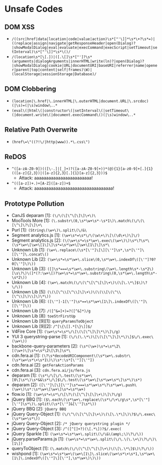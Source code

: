 # Unsafe Codes
## DOM XSS
- `/((src|href|data|location|code|value|action)\s*["'\]]*\s*\+?\s*=)|((replace|assign|navigate|getResponseHeader|open(Dialog)?|showModalDialog|eval|evaluate|execCommand|execScript|setTimeout|setInterval)\s*["'\]]*\s*\()/`
- `/(location\s*[\[.])|([.\[]\s*["']?\s*(arguments|dialogArguments|innerHTML|write(ln)?|open(Dialog)?|showModalDialog|cookie|URL|documentURI|baseURI|referrer|name|opener|parent|top|content|self|frames)\W)|(localStorage|sessionStorage|Database)/`

## DOM Clobbering
- `(location|\.href|\.innerHTML|\.outerHTML|document.URL|\.srcdoc)(|\s)=(|\s)window\..*`
- `(eval\(|html\(|constructor\(|setInterval\(|setTimeout\(|document.write\(|document.execCommand\()(|\s)window\..*`

## Relative Path Overwrite
- `(href\=\"((?!\/|http|www)).*\.css\")`

## ReDOS
- `^([a-zA-Z0-9])(([\-.]|[_]+)?([a-zA-Z0-9]+))*(@){1}[a-z0-9]+[.]{1}(([a-z]{2,3})|([a-z]{2,3}[.]{1}[a-z]{2,3}))$`
  - Attack: aaaaaaaaaaaaaaaaaaaaaaaa!
- `^(([a-z])+.)+[A-Z]([a-z])+$`
  - Attack: aaaaaaaaaaaaaaaaaaaaaaaaaaaaaaaaa!

## Prototype Pollution
- CanJS deparam [1]: `(\/\(\[\^\[\]\]\+\)\`
- MooTools More [1]: `(\.substr\(0,\s*\w+\s*-\s*1\)\.match\(\/\(\[\^\]\?\[\]\+\`
- Purl [1]: `(String\(\w+\)\.split\(\/&\`
- Segment analytics.js [1]: `(\w+\s*=\s*\/\(\w\+\)\[\(\d\+\)\]\/)`
- Segment analytics.js [2]: `(\(\w+\s*=\s*\w+\.exec\(\w+\)\)\s*\?\s*\(\s*\w+\[\w+\[1\]\]\s*=\s*\w+\[\w+\[1\]\]\s*\`
- Unknown Lib [1]: `(\w+\.replace\(\s*[\'"]\[\][\'"]\s*,\s*[\'"]\[[\'"]\.concat\()`
- Unknown Lib [2]: `(\w+\s*=\s*\w+\.slice\(0,\s*\w+\.indexOf\([\'"]?0?0[\'"]\)\))`
- Unknown Lib [3]: `([]\s*===\s*\w+\.substring\(\w+\.length\s*-\s*2\)[\s\?\)\(]*(?:\w+\[)?\w+\s*=\s*\w+\.substring\(0,\s*\w+\.length\s*-\s*2\))`
- Unknown Lib [4]: `(\w+\.match\(\/\(\^\[\^\[\]\+\)\(\[\.\*\]$\)\?\/\))`
- Unknown Lib [5]: `(\(\[\^\\[\^\\]\]\+\)\(\(\\[\(\^\\[\^\\]\)\\]\)\*\))`
- Unknown Lib [6]: `([\'"]-1[\'"]\s*==\s*\w+\[1\]\.indexOf\([\'"]\[[\'"]\))`
- Unknown Lib [7]: `/([^&=]+)=?([^&]*)/g`
- Unknown Lib [8]: `toeStrFirstUp`
- Unknown Lib [9][1]: `queryParamsToObject`
- Unknown Lib [9][2]: `/^[\{\[].*[\}\]]$/`
- V4Fire Core [1]: `(\w+\s*=\s*\/\[\(\[\^\]\]\*\)\]\/g)`
- YUI 3 querystring-parse [1]: `(\/\(\.\*\)\[\(\[\^\]\]\*\)\]$\/\.exec\(\w+\))`
- backbone-query-parameters [2]: `(\s*(\w+)\s*=\s*\2\[(\w+)\]\s*=\s*\2\[\3\]\s*\`
- cdn.fera.ai [1]: `(\?\s*decodeURIComponent\(\s*\w+\.substr\(\s*\w+\s*\+\s*1\)\)\s*:\s*[\'"][\'"])`
- cdn.fera.ai [2]: `getFeraActionParams`
- cdn.fera.ai [3]: `cdn.fera.ai/js/fera.js`
- deparam [1]: `(\s*\/\[\/\.test\(\s*\w+\[0\]\s*\)\s*&&\s*\/\]$\/\.test\(\s*\w+\[\s*\w+\s*\]\s*\)\s*)`
- deparam [2]: `([\'"]\[\][\'"]\s*===\s*\w+\s*\?\s*\w+\.push\(\w+\)\s*:\s*\w+\[\w+\]\s*=\s*\w+)`
- flow.io [1]: `(\w+\s*=\s*\/\[\?\(\[\^\]\[\]\+\)\]\?\/g)`
- jQuery BBQ [1]: `($\.each\(\s*\w+\.replace\(\s*\/\+\/g\s*,\s*[\'"] [\'"]\s*\)\.split\(\s*[\'"]&[\'"]\s*\))`
- jQuery BBQ [2]: `jQuery BBQ`
- jQuery Query-Object [1]: `(\/\^\(\[\^\[\]\+\)\(\[\.\*\]\)\?$\/\.exec\(\s*\w+\s*\))`
- jQuery Query-Object [2]: `/* jQuery querystring plugin */`
- jQuery Query-Object [3]: `/^([^[]+?)(\[.*\])?$/.exec(`
- jQuery Sparkle [1]: `(\w+\s*=\s*\w+\.split\(\/\&\(amp\;\)\?\/\))`
- jQuery.parseParams.js [1]: `(\w+\s*=\s*\w+\.split\(\/\.\(\.\+\)\?\/\)\[1\])`
- queryToObject [1]: `(\.match\(\/\(\^\[\^\[\]\+\)\(\[\.\*\]$\)\?\/\))`
- wishpond [1]: `(\w+\s*=\s*\w+\(\w+\[1\]\.slice\(\w+\s*\+\s*1,\s*\w+\[1\]\.indexOf\([\'"]\][\'"],\s*\w+\)\)\))`
